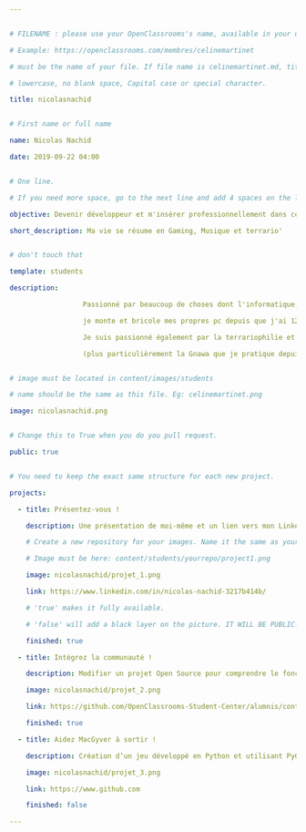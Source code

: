 ```yaml
---


# FILENAME : please use your OpenClassrooms's name, available in your url.

# Example: https://openclassrooms.com/membres/celinemartinet

# must be the name of your file. If file name is celinemartinet.md, title is celinemartinet.

# lowercase, no blank space, Capital case or special character.

title: nicolasnachid


# First name or full name

name: Nicolas Nachid

date: 2019-09-22 04:00


# One line.

# If you need more space, go to the next line and add 4 spaces on the left, as in 'description'.

objective: Devenir développeur et m'insérer professionnellement dans ce domaine .

short_description: Ma vie se résume en Gaming, Musique et terrario'


# don't touch that

template: students

description:

                  Passionné par beaucoup de choses dont l'informatique, mais pas que,

                  je monte et bricole mes propres pc depuis que j'ai 12 ans.

                  Je suis passionné également par la terrariophilie et la musique maghrébine

                  (plus particulièrement la Gnawa que je pratique depuis 6 ans maintenant) qui as bercé mon enfance et mon imaginaire.


# image must be located in content/images/students

# name should be the same as this file. Eg: celinemartinet.png

image: nicolasnachid.png


# Change this to True when you do you pull request.

public: true


# You need to keep the exact same structure for each new project.

projects:

  - title: Présentez-vous !

    description: Une présentation de moi-même et un lien vers mon LinkedIn.

    # Create a new repository for your images. Name it the same as your nickname and profile picture.

    # Image must be here: content/students/yourrepo/project1.png

    image: nicolasnachid/projet_1.png

    link: https://www.linkedin.com/in/nicolas-nachid-3217b414b/

    # 'true' makes it fully available.

    # 'false' will add a black layer on the picture. IT WILL BE PUBLIC!

    finished: true

  - title: Intégrez la communauté !

    description: Modifier un projet Open Source pour comprendre le fonctionnement de Git, de Github et des pull requests.

    image: nicolasnachid/projet_2.png

    link: https://github.com/OpenClassrooms-Student-Center/alumnis/content/images/students/nicolasnachid

    finished: true

  - title: Aidez MacGyver à sortir !

    description: Création d’un jeu développé en Python et utilisant PyGame.

    image: nicolasnachid/projet_3.png

    link: https://www.github.com

    finished: false

---
```

